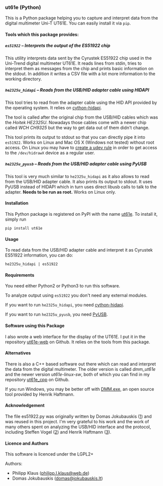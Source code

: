 
### ut61e (Python)

This is a Python package helping you to capture and interpret data from
the digital multimeter Uni-T UT61E. You can easily install it via `pip`.

#### Tools which this package provides:

##### `es51922` – Interprets the output of the ES51922 chip

This utility interprets data sent by the Cyrustek ES51922 chip
used in the Uni-Trend digital multimeter UT61E.
It reads lines from stdin, tries to interpret them as messages
from the chip and prints basic information on the stdout.
In addition it writes a CSV file with a lot more information
to the working directory.

##### `he2325u_hidapi` – Reads from the USB/HID adapter cable using HIDAPI

This tool tries to read from the adapter cable using the HID API
provided by the operating system. It relies on [cython-hidapi][].

The tool is called after the original chip from the USB/HID cables
which was the *Hoitek HE2325U*. Nowadays those cables come with a
newer chip called *WCH CH9325* but the way to get data out of them
didn't change.

This tool prints its output to stdout so that you can directly
pipe it into `es51922`.
Works on Linux and Mac OS X (Windows not tested) without root access.
On Linux you may have to [create a udev rule][] in order to get access
to the `/dev/hidrawX` device as a regular user.


##### `he2325u_pyusb` – Reads from the USB/HID adapter cable using PyUSB

This tool is very much similar to `he2325u_hidapi` as it also
allows to read from the USB/HID adapter cable. It also prints its
output to stdout. It uses PyUSB instead of HIDAPI which in turn uses
direct libusb calls to talk to the adapter. **Needs to be run as root.** 
Works on Linux only.

#### Installation

This Python package is registered on PyPI with the name
[ut61e](https://pypi.python.org/pypi/ut61e).
To install it, simply run

    pip install ut61e

#### Usage

To read data from the USB/HID adapter cable and interpret
it as Cyrustek ES51922 information, you can do:

    he2325u_hidapi | es51922

#### Requirements

You need either Python2 or Python3 to run this software.

To analyze output using `es51922` you don't need any external modules.

If you want to run `he2325u_hidapi`, you need [cython-hidapi][].

If you want to run `he2325u_pyusb`, you need [PyUSB][].

#### Software using this Package

I also wrote a web interface for the display of the UT61E.
I put it in the repository [ut61e-web][]
on Github. It relies on the tools from this package.

#### Alternatives

There is also a C++ based software out there which can read and interpret
the data from the digital multimeter. The older version is called
*dmm_ut61e* and the newer version *ut61e-linux-sw*, both of which
you can find in my repository [ut61e_cpp][] on Github.

If you run Windows, you may be better off with
[DMM.exe](http://www-user.tu-chemnitz.de/~heha/hs/UNI-T/),
an open source tool provided by Henrik Haftmann.

#### Acknowledgement

The file es51922.py was originally written by Domas Jokubauskis ([1][])
and was reused in this project. I'm very grateful to his work and
the work of many others spent on analyzing the USB/HID interface and the
protocol, including Steffen Vogel ([2][]) and Henrik Haftmann ([3][]).

#### Licence and Authors

This software is licenced under the LGPL2+

Authors:

* Philipp Klaus (<philipp.l.klaus@web.de>)
* Domas Jokubauskis (<domas@jokubauskis.lt>)

[cython-hidapi]: https://github.com/trezor/cython-hidapi
[PyUSB]: https://github.com/walac/pyusb
[create a udev rule]: https://github.com/signal11/hidapi/blob/master/udev/99-hid.rules
[ut61e-web]: https://github.com/pklaus/ut61e-web/
[ut61e_cpp]: https://github.com/pklaus/ut61e_cpp
[1]: https://bitbucket.org/kuzavas/dmm_es51922/
[2]: http://www.noteblok.net/2009/11/29/uni-trend-ut61e-digital-multimeter/
[3]: http://www-user.tu-chemnitz.de/~heha/bastelecke/Rund%20um%20den%20PC/hid-ser
